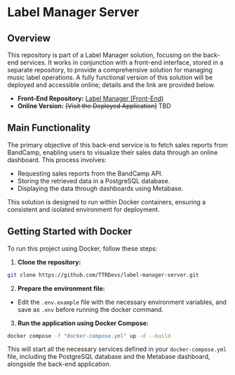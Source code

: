 # Label Manager Server

## Overview

This repository is part of a Label Manager solution, focusing on the back-end services. It works in conjunction with a front-end interface, stored in a separate repository, to provide a comprehensive solution for managing music label operations. A fully functional version of this solution will be deployed and accessible online; details and the link are provided below.

- **Front-End Repository:** [Label Manager (Front-End)]([https://github.com/TTRDevs/label-manager])
- **Online Version:** ~~[Visit the Deployed Application]~~ TBD

## Main Functionality

The primary objective of this back-end service is to fetch sales reports from BandCamp, enabling users to visualize their sales data through an online dashboard. This process involves:

- Requesting sales reports from the BandCamp API.
- Storing the retrieved data in a PostgreSQL database.
- Displaying the data through dashboards using Metabase.

This solution is designed to run within Docker containers, ensuring a consistent and isolated environment for deployment.

## Getting Started with Docker

To run this project using Docker, follow these steps:

1. **Clone the repository:**

```bash
git clone https://github.com/TTRDevs/label-manager-server.git
```

2. **Prepare the environment file:**

- Edit the `.env.example` file with the necessary environment variables, and save as `.env` before running the docker command.

3. **Run the application using Docker Compose:**

```bash
docker compose -f "docker-compose.yml" up -d --build 
```

This will start all the necessary services defined in your `docker-compose.yml` file, including the PostgreSQL database and the Metabase dashboard, alongside the back-end application.
